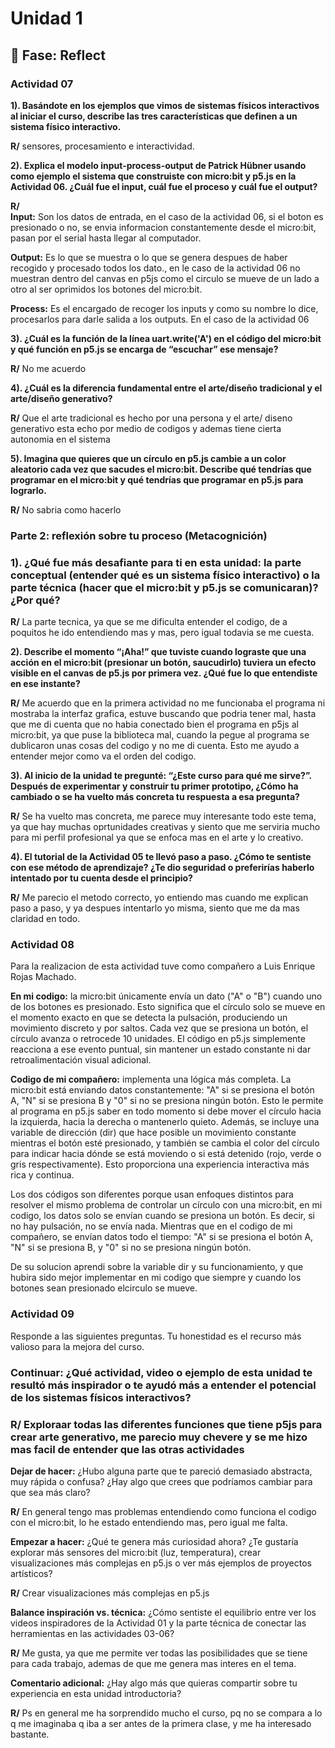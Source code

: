 # Unidad 1

## 🤔 Fase: Reflect

### Actividad 07

**1). Basándote en los ejemplos que vimos de sistemas físicos interactivos al iniciar el curso, describe las tres características que definen a un sistema físico interactivo.**

**R/** sensores, procesamiento e interactividad.

**2). Explica el modelo input-process-output de Patrick Hübner usando como ejemplo el sistema que construiste con micro:bit y p5.js en la Actividad 06. ¿Cuál fue el input, cuál fue el proceso y cuál fue el output?**

**R/**  
**Input:** Son los datos de entrada, en el caso de la actividad 06, si el boton es presionado o no, se envia informacion constantemente desde el micro:bit, pasan por el serial hasta llegar al computador.

**Output:** Es lo que se muestra o lo que se genera despues de haber recogido y procesado todos los dato., en le caso de la actividad 06 no muestran dentro del canvas en p5js como el circulo se mueve de un lado a otro al ser oprimidos los botones del micro:bit.

**Process:** Es el encargado de recoger los inputs y como su nombre lo dice, procesarlos para darle salida a los outputs. En el caso de la actividad 06

**3). ¿Cuál es la función de la línea uart.write('A') en el código del micro:bit y qué función en p5.js se encarga de “escuchar” ese mensaje?**

**R/** No me acuerdo

**4). ¿Cuál es la diferencia fundamental entre el arte/diseño tradicional y el arte/diseño generativo?**

**R/**  Que el arte tradicional es hecho por una persona y el arte/ diseno generativo esta echo por medio de codigos y ademas tiene cierta autonomia en el sistema

**5). Imagina que quieres que un círculo en p5.js cambie a un color aleatorio cada vez que sacudes el micro:bit. Describe qué tendrías que programar en el micro:bit y qué tendrías que programar en p5.js para lograrlo.**

**R/** No sabria como hacerlo

### Parte 2: reflexión sobre tu proceso (Metacognición)

### 1). ¿Qué fue más desafiante para ti en esta unidad: la parte conceptual (entender qué es un sistema físico interactivo) o la parte técnica (hacer que el micro:bit y p5.js se comunicaran)? ¿Por qué?

**R/** La parte tecnica, ya que se me dificulta entender el codigo, de a poquitos he ido entendiendo mas y mas, pero igual todavia se me cuesta.

**2). Describe el momento “¡Aha!” que tuviste cuando lograste que una acción en el micro:bit (presionar un botón, saucudirlo) tuviera un efecto visible en el canvas de p5.js por primera vez. ¿Qué fue lo que entendiste en ese instante?**

**R/** Me acuerdo que en la primera actividad no me funcionaba el programa ni mostraba la interfaz grafica, estuve buscando que podria tener mal, hasta que me di cuenta que no habia conectado bien el programa en p5js al micro:bit, ya que puse la biblioteca mal, cuando la pegue al programa se dublicaron unas cosas del codigo y no me di cuenta. Esto me ayudo a entender mejor como va el orden del codigo.

**3). Al inicio de la unidad te pregunté: “¿Este curso para qué me sirve?”. Después de experimentar y construir tu primer prototipo, ¿Cómo ha cambiado o se ha vuelto más concreta tu respuesta a esa pregunta?**

**R/** Se ha vuelto mas concreta, me parece muy interesante todo este tema, ya que hay muchas oprtunidades creativas y siento que me serviria mucho para mi perfil profesional ya que se enfoca mas en el arte y lo creativo.

**4). El tutorial de la Actividad 05 te llevó paso a paso. ¿Cómo te sentiste con ese método de aprendizaje? ¿Te dio seguridad o preferirías haberlo intentado por tu cuenta desde el principio?**

**R/** Me parecio el metodo correcto, yo entiendo mas cuando me explican paso a paso, y ya despues intentarlo yo misma, siento que me da mas claridad en todo.

### Actividad 08

Para la realizacion de esta actividad tuve como compañero a Luis Enrique Rojas Machado.

**En mi codigo:** la micro:bit únicamente envía un dato ("A" o "B") cuando uno de los botones es presionado. Esto significa que el círculo solo se mueve en el momento exacto en que se detecta la pulsación, produciendo un movimiento discreto y por saltos. Cada vez que se presiona un botón, el círculo avanza o retrocede 10 unidades. El código en p5.js simplemente reacciona a ese evento puntual, sin mantener un estado constante ni dar retroalimentación visual adicional.

**Codigo de mi compañero:** implementa una lógica más completa. La micro:bit está enviando datos constantemente: "A" si se presiona el botón A, "N" si se presiona B y "0" si no se presiona ningún botón. Esto le permite al programa en p5.js saber en todo momento si debe mover el círculo hacia la izquierda, hacia la derecha o mantenerlo quieto. Además, se incluye una variable de dirección (dir) que hace posible un movimiento constante mientras el botón esté presionado, y también se cambia el color del círculo para indicar hacia dónde se está moviendo o si está detenido (rojo, verde o gris respectivamente). Esto proporciona una experiencia interactiva más rica y continua.

Los dos códigos son diferentes porque usan enfoques distintos para resolver el mismo problema de controlar un círculo con una micro:bit, en mi codigo, los datos solo se envían cuando se presiona un botón. Es decir, si no hay pulsación, no se envía nada. Mientras que en el codigo de mi compañero, se envían datos todo el tiempo: "A" si se presiona el botón A, "N" si se presiona B, y "0" si no se presiona ningún botón.

De su solucion aprendi sobre la variable dir y su funcionamiento, y que hubira sido mejor implementar en mi codigo que siempre y cuando los botones sean presionado elcirculo se mueve.

### Actividad 09

Responde a las siguientes preguntas. Tu honestidad es el recurso más valioso para la mejora del curso.

### **Continuar:** ¿Qué actividad, video o ejemplo de esta unidad te resultó más inspirador o te ayudó más a entender el potencial de los sistemas físicos interactivos?

### **R/** Exploraar todas las diferentes funciones que tiene p5js para crear arte generativo, me parecio muy chevere y se me hizo mas facil de entender que las otras actividades

**Dejar de hacer:** ¿Hubo alguna parte que te pareció demasiado abstracta, muy rápida o confusa? ¿Hay algo que crees que podríamos cambiar para que sea más claro?

**R/** En general tengo mas problemas entendiendo como funciona el codigo con el micro:bit, lo he estado entendiendo mas, pero igual me falta.

**Empezar a hacer:** ¿Qué te genera más curiosidad ahora? ¿Te gustaría explorar más sensores del micro:bit (luz, temperatura), crear visualizaciones más complejas en p5.js o ver más ejemplos de proyectos artísticos?

**R/** Crear visualizaciones más complejas en p5.js

**Balance inspiración vs. técnica:** ¿Cómo sentiste el equilibrio entre ver los videos inspiradores de la Actividad 01 y la parte técnica de conectar las herramientas en las actividades 03-06?

**R/** Me gusta, ya que me permite ver todas las posibilidades que se tiene para cada trabajo, ademas de que me genera mas interes en el tema.

**Comentario adicional:** ¿Hay algo más que quieras compartir sobre tu experiencia en esta unidad introductoria?

**R/** Ps en general me ha sorprendido mucho el curso, pq no se compara a lo q me imaginaba q iba a ser antes de la primera clase, y me ha interesado bastante.

